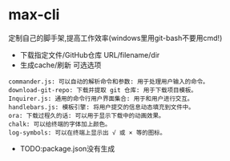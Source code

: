 # max-cli
定制自己的脚手架,提高工作效率(windows里用git-bash不要用cmd!)
- 下载指定文件/GitHub仓库 URL/filename/dir
- 生成cache/刷新 可选选项
```
commander.js: 可以自动的解析命令和参数: 用于处理用户输入的命令。
download-git-repo: 下载并提取 git 仓库: 用于下载项目模板。
Inquirer.js: 通用的命令行用户界面集合: 用于和用户进行交互。
handlebars.js: 模板引擎: 将用户提交的信息动态填充到文件中。
ora: 下载过程久的话: 可以用于显示下载中的动画效果。
chalk: 可以给终端的字体加上颜色。
log-symbols: 可以在终端上显示出 √ 或 × 等的图标。
```
- TODO:package.json没有生成
